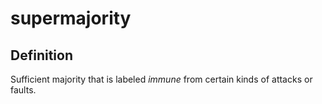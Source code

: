 # supermajority
## Definition
Sufficient majority that is labeled _immune_ from certain kinds of attacks or faults.